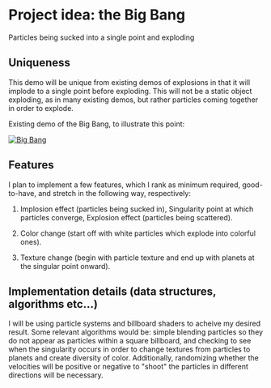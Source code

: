 # Project idea: the Big Bang

Particles being sucked into a single point and exploding

## Uniqueness 

This demo will be unique from existing demos of explosions in that it 
will implode to a single point before exploding. This will not 
be a static object exploding, as in many existing demos, but rather particles 
coming together in order to explode. 

Existing demo of the Big Bang, to illustrate this point:

[![Big Bang](https://img.youtube.com/vi/LeUcjqqhNxM/0.jpg)](https://www.youtube.com/watch?v=LeUcjqqhNxM)

## Features

I plan to implement a few features, which I rank as minimum required, 
good-to-have, and stretch in the following way, respectively:

1. Implosion effect (particles being sucked in),
   Singularity point at which particles converge,
   Explosion effect (particles being scattered).

2. Color change (start off with white particles which explode into colorful ones).

3. Texture change (begin with particle texture and end up with planets at the 
   singular point onward).
   
## Implementation details (data structures, algorithms etc...)

I will be using particle systems and billboard shaders to acheive my desired result. 
Some relevant algorithms would be: simple blending particles so they do not appear as 
particles within a square billboard, and checking to see when the singularity occurs in order
to change textures from particles to planets and create diversity of color. Additionally,
randomizing whether the velocities will be positive or negative to "shoot" the particles 
in different directions will be necessary.  

